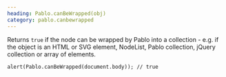```yaml
--- 
heading: Pablo.canBeWrapped(obj)
category: pablo.canbewrapped
---
```


Returns `true` if the node can be wrapped by Pablo into a collection - e.g. if the object is an HTML or SVG element, NodeList, Pablo collection, jQuery collection or array of elements.

    alert(Pablo.canBeWrapped(document.body)); // true
